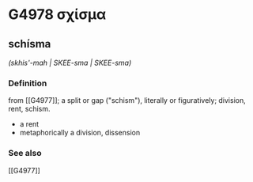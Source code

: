 # G4978 σχίσμα

## schísma

_(skhis'-mah | SKEE-sma | SKEE-sma)_

### Definition

from [[G4977]]; a split or gap ("schism"), literally or figuratively; division, rent, schism.

- a rent
- metaphorically a division, dissension

### See also

[[G4977]]

